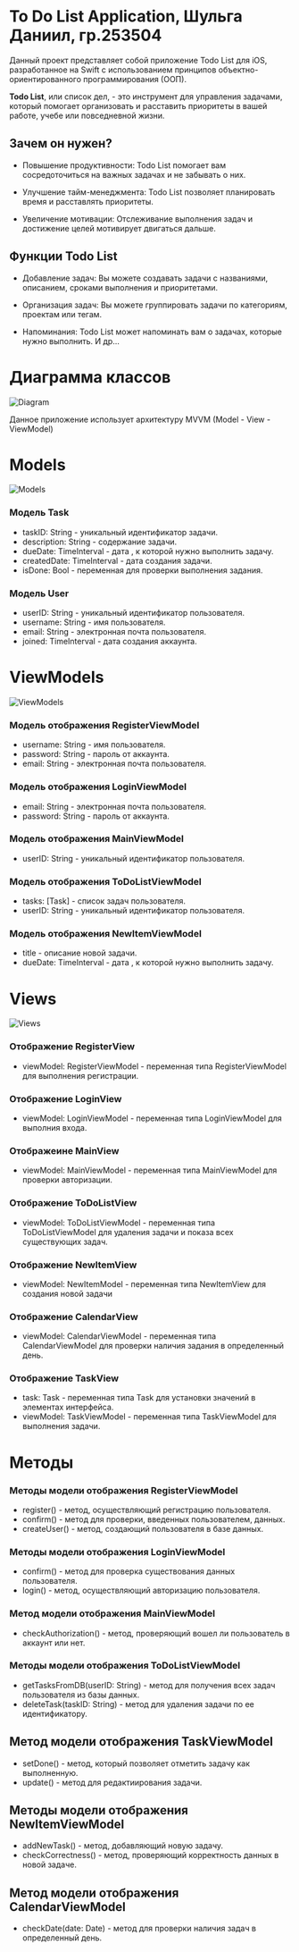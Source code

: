 # To Do List Application, Шульга Даниил, гр.253504

Данный проект представляет собой приложение Todo List для iOS, разработанное на Swift с использованием принципов объектно-ориентированного программирования (ООП).

**Todo List**, или список дел, - это инструмент для управления задачами, который помогает организовать и расставить приоритеты в вашей работе, учебе или повседневной жизни.

## Зачем он нужен?

* Повышение продуктивности: Todo List помогает вам сосредоточиться на важных задачах и не забывать о них.

* Улучшение тайм-менеджмента: Todo List позволяет планировать время и расставлять приоритеты.
  
* Увеличение мотивации: Отслеживание выполнения задач и достижение целей мотивирует двигаться дальше.

## Функции Todo List

* Добавление задач: Вы можете создавать задачи с названиями, описанием, сроками выполнения и приоритетами.

* Организация задач: Вы можете группировать задачи по категориям, проектам или тегам.
  
* Напоминания: Todo List может напоминать вам о задачах, которые нужно выполнить. И др...

# Диаграмма классов

![Diagram](https://raw.github.com/DaniilShulha/OOP_Project/lab1/screenshot/ModelsUpdate.png)

Данное приложение использует архитектуру MVVM (Model - View - ViewModel)

# Models

![Models](https://raw.github.com/DaniilShulha/OOP_Project/lab1/screenshot/models.png)

### Модель Task

* taskID: String - уникальный идентификатор задачи.
* description: String - содержание задачи.
* dueDate: TimeInterval - дата , к которой нужно выполнить задачу.
* createdDate: TimeInterval - дата создания задачи.
* isDone: Bool - переменная для проверки выполнения задания.

### Модель User

* userID: String - уникальный идентификатор пользователя.
* username: String - имя пользователя.
* email: String - электронная почта пользователя.
* joined: TimeInterval - дата создания аккаунта.
  
# ViewModels

![ViewModels](https://raw.github.com/DaniilShulha/OOP_Project/lab1/screenshot/ViewModels2.png)

### Модель отображения RegisterViewModel

* username: String - имя пользователя.
* password: String - пароль от аккаунта.
* email: String - электронная почта пользователя.

### Модель отображения LoginViewModel

* email: String - электронная почта пользователя.
* password: String - пароль от аккаунта.

### Модель отображения MainViewModel

* userID: String - уникальный идентификатор пользователя.

### Модель отображения ToDoListViewModel

* tasks: [Task] - список задач пользователя.
* userID: String - уникальный идентификатор пользователя.

### Модель отображения NewItemViewModel

* title - описание новой задачи.
* dueDate: TimeInterval - дата , к которой нужно выполнить задачу.

# Views

![Views](https://raw.github.com/DaniilShulha/OOP_Project/lab1/screenshot/Views.png)

### Отображение RegisterView

* viewModel: RegisterViewModel - переменная типа RegisterViewModel для выполнения регистрации.

### Отображение LoginView

* viewModel: LoginViewModel - переменная типа LoginViewModel для выполния входа.

### Отображеине MainView

* viewModel: MainViewModel - переменная типа MainViewModel для проверки авторизации.

### Отображение ToDoListView

* viewModel: ToDoListViewModel - переменная типа ToDoListViewModel для удаления задачи и показа всех существующих задач.

### Отображение NewItemView

* viewModel: NewItemModel - переменная типа NewItemView для создания новой задачи

### Отображение CalendarView

* viewModel: CalendarViewModel - переменная типа CalendarViewModel для проверки наличия задания в определенный день.

### Отображение TaskView

* task: Task - переменная типа Task для установки значений в элементах интерфейса.
* viewModel: TaskViewModel - переменная типа TaskViewModel для выполнения задачи.

# Методы

### Методы модели отображения RegisterViewModel

* register() - метод, осуществляющий регистрацию пользователя.
* confirm() - метод для проверки, введенных пользователем, данных.
* createUser() - метод, создающий пользователя в базе данных.

### Методы модели отображения LoginViewModel

* confirm() - метод для проверка существования данных пользователя.
* login() - метод, осуществляющий авторизацию пользователя.

### Метод модели отображения MainViewModel

* checkAuthorization() - метод, проверяющий вошел ли пользователь в аккаунт или нет.

### Методы модели отображения ToDoListViewModel

* getTasksFromDB(userID: String) - метод для получения всех задач пользователя из базы данных.
* deleteTask(taskID: String) - метод для удаления задачи по ее идентификатору.

## Метод модели отображения TaskViewModel

* setDone() - метод, который позволяет отметить задачу как выполненную.
* update() - метод для редактиирования задачи.

## Методы модели отображения NewItemViewModel

* addNewTask() - метод, добавляющий новую задачу.
* checkCorrectness() - метод, проверяющий корректность данных в новой задаче.

## Метод модели отображения CalendarViewModel

* checkDate(date: Date) - метод для проверки наличия задач в определенный день.
